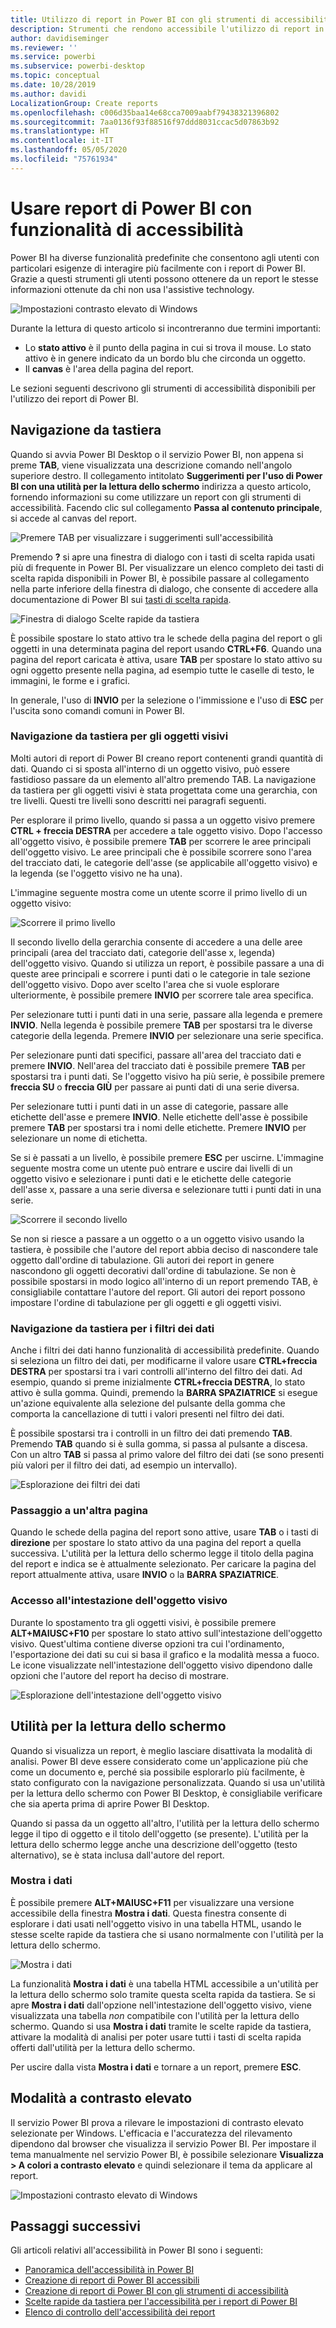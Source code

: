 ```yaml
---
title: Utilizzo di report in Power BI con gli strumenti di accessibilità
description: Strumenti che rendono accessibile l'utilizzo di report in Power BI
author: davidiseminger
ms.reviewer: ''
ms.service: powerbi
ms.subservice: powerbi-desktop
ms.topic: conceptual
ms.date: 10/28/2019
ms.author: davidi
LocalizationGroup: Create reports
ms.openlocfilehash: c006d35baa14e68cca7009aabf79438321396802
ms.sourcegitcommit: 7aa0136f93f88516f97ddd8031ccac5d07863b92
ms.translationtype: HT
ms.contentlocale: it-IT
ms.lasthandoff: 05/05/2020
ms.locfileid: "75761934"
---
```

# <a name="consume-power-bi-reports-by-using-accessibility-features"></a>Usare report di Power BI con funzionalità di accessibilità
Power BI ha diverse funzionalità predefinite che consentono agli utenti con particolari esigenze di interagire più facilmente con i report di Power BI. Grazie a questi strumenti gli utenti possono ottenere da un report le stesse informazioni ottenute da chi non usa l'assistive technology.

![Impostazioni contrasto elevato di Windows](media/desktop-accessibility/accessibility-consuming-tools-01.png)

Durante la lettura di questo articolo si incontreranno due termini importanti:

* Lo **stato attivo** è il punto della pagina in cui si trova il mouse. Lo stato attivo è in genere indicato da un bordo blu che circonda un oggetto.
* Il **canvas** è l'area della pagina del report.

Le sezioni seguenti descrivono gli strumenti di accessibilità disponibili per l'utilizzo dei report di Power BI.

## <a name="keyboard-navigation"></a>Navigazione da tastiera

Quando si avvia Power BI Desktop o il servizio Power BI, non appena si preme **TAB**, viene visualizzata una descrizione comando nell'angolo superiore destro. Il collegamento intitolato **Suggerimenti per l'uso di Power BI con una utilità per la lettura dello schermo** indirizza a questo articolo, fornendo informazioni su come utilizzare un report con gli strumenti di accessibilità. Facendo clic sul collegamento **Passa al contenuto principale**, si accede al canvas del report.

![Premere TAB per visualizzare i suggerimenti sull'accessibilità](media/desktop-accessibility/accessibility-consuming-tools-02.png)

Premendo **?** si apre una finestra di dialogo con i tasti di scelta rapida usati più di frequente in Power BI. Per visualizzare un elenco completo dei tasti di scelta rapida disponibili in Power BI, è possibile passare al collegamento nella parte inferiore della finestra di dialogo, che consente di accedere alla documentazione di Power BI sui [tasti di scelta rapida](desktop-accessibility-keyboard-shortcuts.md).

![Finestra di dialogo Scelte rapide da tastiera](media/desktop-accessibility/accessibility-consuming-tools-03.png)

È possibile spostare lo stato attivo tra le schede della pagina del report o gli oggetti in una determinata pagina del report usando **CTRL+F6**. Quando una pagina del report caricata è attiva, usare **TAB** per spostare lo stato attivo su ogni oggetto presente nella pagina, ad esempio tutte le caselle di testo, le immagini, le forme e i grafici. 

In generale, l'uso di **INVIO** per la selezione o l'immissione e l'uso di **ESC** per l'uscita sono comandi comuni in Power BI.

### <a name="keyboard-navigation-for-visuals"></a>Navigazione da tastiera per gli oggetti visivi

Molti autori di report di Power BI creano report contenenti grandi quantità di dati. Quando ci si sposta all'interno di un oggetto visivo, può essere fastidioso passare da un elemento all'altro premendo TAB. La navigazione da tastiera per gli oggetti visivi è stata progettata come una gerarchia, con tre livelli. Questi tre livelli sono descritti nei paragrafi seguenti.

Per esplorare il primo livello, quando si passa a un oggetto visivo premere **CTRL + freccia DESTRA** per accedere a tale oggetto visivo. Dopo l'accesso all'oggetto visivo, è possibile premere **TAB** per scorrere le aree principali dell'oggetto visivo. Le aree principali che è possibile scorrere sono l'area del tracciato dati, le categorie dell'asse (se applicabile all'oggetto visivo) e la legenda (se l'oggetto visivo ne ha una).

L'immagine seguente mostra come un utente scorre il primo livello di un oggetto visivo:

![Scorrere il primo livello](media/desktop-accessibility/accessibility-consuming-tools-04.gif)

Il secondo livello della gerarchia consente di accedere a una delle aree principali (area del tracciato dati, categorie dell'asse x, legenda) dell'oggetto visivo. Quando si utilizza un report, è possibile passare a una di queste aree principali e scorrere i punti dati o le categorie in tale sezione dell'oggetto visivo. Dopo aver scelto l'area che si vuole esplorare ulteriormente, è possibile premere **INVIO** per scorrere tale area specifica.

Per selezionare tutti i punti dati in una serie, passare alla legenda e premere **INVIO**. Nella legenda è possibile premere **TAB** per spostarsi tra le diverse categorie della legenda. Premere **INVIO** per selezionare una serie specifica.

Per selezionare punti dati specifici, passare all'area del tracciato dati e premere **INVIO**. Nell'area del tracciato dati è possibile premere **TAB** per spostarsi tra i punti dati. Se l'oggetto visivo ha più serie, è possibile premere **freccia SU** o **freccia GIÙ** per passare ai punti dati di una serie diversa.

Per selezionare tutti i punti dati in un asse di categorie, passare alle etichette dell'asse e premere **INVIO**. Nelle etichette dell'asse è possibile premere **TAB** per spostarsi tra i nomi delle etichette. Premere **INVIO** per selezionare un nome di etichetta.

Se si è passati a un livello, è possibile premere **ESC** per uscirne. L'immagine seguente mostra come un utente può entrare e uscire dai livelli di un oggetto visivo e selezionare i punti dati e le etichette delle categorie dell'asse x, passare a una serie diversa e selezionare tutti i punti dati in una serie.

![Scorrere il secondo livello](media/desktop-accessibility/accessibility-consuming-tools-05.gif)

Se non si riesce a passare a un oggetto o a un oggetto visivo usando la tastiera, è possibile che l'autore del report abbia deciso di nascondere tale oggetto dall'ordine di tabulazione. Gli autori dei report in genere nascondono gli oggetti decorativi dall'ordine di tabulazione. Se non è possibile spostarsi in modo logico all'interno di un report premendo TAB, è consigliabile contattare l'autore del report. Gli autori dei report possono impostare l'ordine di tabulazione per gli oggetti e gli oggetti visivi.

### <a name="keyboard-navigation-for-slicers"></a>Navigazione da tastiera per i filtri dei dati

Anche i filtri dei dati hanno funzionalità di accessibilità predefinite. Quando si seleziona un filtro dei dati, per modificarne il valore usare **CTRL+freccia DESTRA** per spostarsi tra i vari controlli all'interno del filtro dei dati. Ad esempio, quando si preme inizialmente **CTRL+freccia DESTRA**, lo stato attivo è sulla gomma. Quindi, premendo la **BARRA SPAZIATRICE** si esegue un'azione equivalente alla selezione del pulsante della gomma che comporta la cancellazione di tutti i valori presenti nel filtro dei dati.

È possibile spostarsi tra i controlli in un filtro dei dati premendo **TAB**. Premendo **TAB** quando si è sulla gomma, si passa al pulsante a discesa. Con un altro **TAB** si passa al primo valore del filtro dei dati (se sono presenti più valori per il filtro dei dati, ad esempio un intervallo).

![Esplorazione dei filtri dei dati](media/desktop-accessibility/accessibility-consuming-tools-06.png)

### <a name="switching-pages"></a>Passaggio a un'altra pagina

Quando le schede della pagina del report sono attive, usare **TAB** o i tasti di **direzione** per spostare lo stato attivo da una pagina del report a quella successiva. L'utilità per la lettura dello schermo legge il titolo della pagina del report e indica se è attualmente selezionato. Per caricare la pagina del report attualmente attiva, usare **INVIO** o la **BARRA SPAZIATRICE**.

### <a name="accessing-the-visual-header"></a>Accesso all'intestazione dell'oggetto visivo
Durante lo spostamento tra gli oggetti visivi, è possibile premere **ALT+MAIUSC+F10** per spostare lo stato attivo sull'intestazione dell'oggetto visivo. Quest'ultima contiene diverse opzioni tra cui l'ordinamento, l'esportazione dei dati su cui si basa il grafico e la modalità messa a fuoco. Le icone visualizzate nell'intestazione dell'oggetto visivo dipendono dalle opzioni che l'autore del report ha deciso di mostrare.

![Esplorazione dell'intestazione dell'oggetto visivo](media/desktop-accessibility/accessibility-consuming-tools-07.png)

## <a name="screen-reader"></a>Utilità per la lettura dello schermo

Quando si visualizza un report, è meglio lasciare disattivata la modalità di analisi. Power BI deve essere considerato come un'applicazione più che come un documento e, perché sia possibile esplorarlo più facilmente, è stato configurato con la navigazione personalizzata. Quando si usa un'utilità per la lettura dello schermo con Power BI Desktop, è consigliabile verificare che sia aperta prima di aprire Power BI Desktop.

Quando si passa da un oggetto all'altro, l'utilità per la lettura dello schermo legge il tipo di oggetto e il titolo dell'oggetto (se presente). L'utilità per la lettura dello schermo legge anche una descrizione dell'oggetto (testo alternativo), se è stata inclusa dall'autore del report.

### <a name="show-data"></a>Mostra i dati
È possibile premere **ALT+MAIUSC+F11** per visualizzare una versione accessibile della finestra **Mostra i dati**. Questa finestra consente di esplorare i dati usati nell'oggetto visivo in una tabella HTML, usando le stesse scelte rapide da tastiera che si usano normalmente con l'utilità per la lettura dello schermo.

![Mostra i dati](media/desktop-accessibility/accessibility-04.png)

La funzionalità **Mostra i dati** è una tabella HTML accessibile a un'utilità per la lettura dello schermo solo tramite questa scelta rapida da tastiera. Se si apre **Mostra i dati** dall'opzione nell'intestazione dell'oggetto visivo, viene visualizzata una tabella *non* compatibile con l'utilità per la lettura dello schermo.  Quando si usa **Mostra i dati** tramite le scelte rapide da tastiera, attivare la modalità di analisi per poter usare tutti i tasti di scelta rapida offerti dall'utilità per la lettura dello schermo.

Per uscire dalla vista **Mostra i dati** e tornare a un report, premere **ESC**.

## <a name="high-contrast-modes"></a>Modalità a contrasto elevato

Il servizio Power BI prova a rilevare le impostazioni di contrasto elevato selezionate per Windows. L'efficacia e l'accuratezza del rilevamento dipendono dal browser che visualizza il servizio Power BI. Per impostare il tema manualmente nel servizio Power BI, è possibile selezionare **Visualizza > A colori a contrasto elevato** e quindi selezionare il tema da applicare al report.

![Impostazioni contrasto elevato di Windows](media/desktop-accessibility/accessibility-consuming-tools-01.png)


## <a name="next-steps"></a>Passaggi successivi

Gli articoli relativi all'accessibilità in Power BI sono i seguenti:

* [Panoramica dell'accessibilità in Power BI](desktop-accessibility-overview.md) 
* [Creazione di report di Power BI accessibili](desktop-accessibility-creating-reports.md) 
* [Creazione di report di Power BI con gli strumenti di accessibilità](desktop-accessibility-creating-tools.md)
* [Scelte rapide da tastiera per l'accessibilità per i report di Power BI](desktop-accessibility-keyboard-shortcuts.md)
* [Elenco di controllo dell'accessibilità dei report](desktop-accessibility-creating-reports.md#report-accessibility-checklist)


